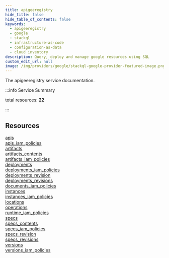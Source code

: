 ```yaml
---
title: apigeeregistry
hide_title: false
hide_table_of_contents: false
keywords:
  - apigeeregistry
  - google
  - stackql
  - infrastructure-as-code
  - configuration-as-data
  - cloud inventory
description: Query, deploy and manage google resources using SQL
custom_edit_url: null
image: /img/providers/google/stackql-google-provider-featured-image.png
---
```


The apigeeregistry service documentation.

:::info Service Summary

<div class="row">
<div class="providerDocColumn">
<span>total resources:&nbsp;<b>22</b></span><br />
</div>
</div>

:::

## Resources
<div class="row">
<div class="providerDocColumn">
<a href="/providers/google/apigeeregistry/apis/">apis</a><br />
<a href="/providers/google/apigeeregistry/apis_iam_policies/">apis_iam_policies</a><br />
<a href="/providers/google/apigeeregistry/artifacts/">artifacts</a><br />
<a href="/providers/google/apigeeregistry/artifacts_contents/">artifacts_contents</a><br />
<a href="/providers/google/apigeeregistry/artifacts_iam_policies/">artifacts_iam_policies</a><br />
<a href="/providers/google/apigeeregistry/deployments/">deployments</a><br />
<a href="/providers/google/apigeeregistry/deployments_iam_policies/">deployments_iam_policies</a><br />
<a href="/providers/google/apigeeregistry/deployments_revision/">deployments_revision</a><br />
<a href="/providers/google/apigeeregistry/deployments_revisions/">deployments_revisions</a><br />
<a href="/providers/google/apigeeregistry/documents_iam_policies/">documents_iam_policies</a><br />
<a href="/providers/google/apigeeregistry/instances/">instances</a>
</div>
<div class="providerDocColumn">
<a href="/providers/google/apigeeregistry/instances_iam_policies/">instances_iam_policies</a><br />
<a href="/providers/google/apigeeregistry/locations/">locations</a><br />
<a href="/providers/google/apigeeregistry/operations/">operations</a><br />
<a href="/providers/google/apigeeregistry/runtime_iam_policies/">runtime_iam_policies</a><br />
<a href="/providers/google/apigeeregistry/specs/">specs</a><br />
<a href="/providers/google/apigeeregistry/specs_contents/">specs_contents</a><br />
<a href="/providers/google/apigeeregistry/specs_iam_policies/">specs_iam_policies</a><br />
<a href="/providers/google/apigeeregistry/specs_revision/">specs_revision</a><br />
<a href="/providers/google/apigeeregistry/specs_revisions/">specs_revisions</a><br />
<a href="/providers/google/apigeeregistry/versions/">versions</a><br />
<a href="/providers/google/apigeeregistry/versions_iam_policies/">versions_iam_policies</a>
</div>
</div>